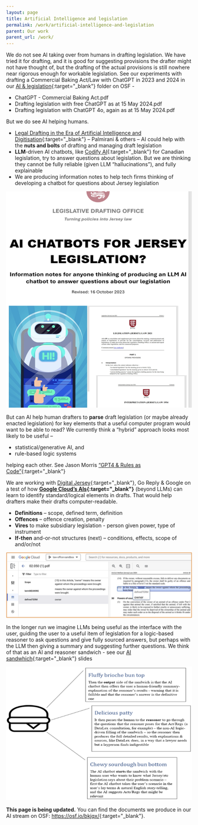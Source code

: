 ```yaml
---
layout: page
title: Artificial Intelligence and legislation
permalink: /work/artificial-intelligence-and-legislation
parent: Our work
parent_url: /work/
---
```


We do not see AI taking over from humans in drafting legislation. We have tried it for drafting, and it is good for suggesting provisions the drafter might not have thought of, but the drafting of the actual provisions is still nowhere near rigorous enough for workable legislation. See our experiments with drafting a Commercial Baking Act/Law with ChatGPT in 2023 and 2024 in our [AI & legislation](https://osf.io/bkjqx/){:target="_blank"} folder on OSF - 
* ChatGPT - Commercial Baking Act.pdf
* Drafting legislation with free ChatGPT as at 15 May 2024.pdf
* Drafting legislation with ChatGPT 4o, again as at 15 May 2024.pdf

But we do see AI helping humans.
* [Legal Drafting in the Era of Artificial Intelligence and Digitisation](https://joinup.ec.europa.eu/sites/default/files/document/2022-06/Drafting%20legislation%20in%20the%20era%20of%20AI%20and%20digitisation%20%E2%80%93%20study.pdf){:target="_blank"} – Palmirani & others – AI could help with the **nuts and bolts** of drafting and managing draft legislation
* **LLM**-driven AI chatbots, like [Codify AI](https://codifyai.com/){:target="_blank"} for Canadian legislation, try to answer questions about legislation. But we are thinking they cannot be fully reliable (given LLM “hallucinations”), and fully explainable
* We are producing information notes to help tech firms thinking of developing a chatbot for questions about Jersey legislation

![Front page of draft of our notes for Jersey legislation chatbot developers](/images/Jsychatbotnote.png)

But can AI help human drafters to **parse** draft legislation (or maybe already enacted legislation) for key elements that a useful computer program would want to be able to read? We currently think a “hybrid” approach looks most likely to be useful –
* statistical/generative AI, and
* rule-based logic systems

helping each other. See Jason Morris [“GPT4 & Rules as Code”](https://gauntlet173.github.io/post/2023_04_12_llm_and_rac/){:target="_blank"}

We are working with [Digital Jersey](https://www.digital.je){:target="_blank"}, Go Reply & Google on a test of how **[Google Cloud’s AIs](https://cloud.google.com/products/ai/?hl=en){:target="_blank"}** (beyond LLMs) can learn to identify standard/logical elements in drafts. That would help drafters make their drafts computer-readable.
* **Definitions** – scope, defined term, definition
* **Offences** – offence creation, penalty
* **Vires** to make subsidiary legislation - person given power, type of instrument
* **If-then** and-or-not structures (next) – conditions, effects, scope of and/or/not

![A screenshot of our work with Digital Jersey on AI from Google Cloud](/images/GoogleDJ.png)

In the longer run we imagine LLMs being useful as the interface with the user, guiding the user to a useful item of legislation for a logic-based reasoner to ask questions and give fully sourced answers, but perhaps with the LLM then giving a summary and suggesting further questions. We think of that as an AI and reasoner sandwich - see our [AI sandwhich](https://osf.io/8v5bd){:target="_blank"} slides

![The AI and reasoner sandwich](/images/AIbun.png)


**This page is being updated.** You can find the documents we produce in our AI stream on OSF: <https://osf.io/bkjqx/>{:target="_blank"}.
